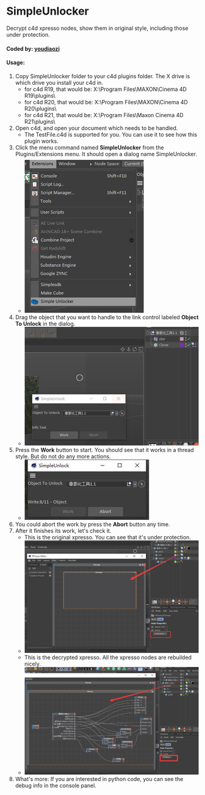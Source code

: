 # SimpleUnlocker
Decrypt c4d xpresso nodes, show them in original style, including those under protection.

#### Coded by: [youdiaozi](https://github.com/youdiaozi)

#### Usage:
1. Copy SimpleUnlocker folder to your c4d plugins folder. The X drive is which drive you install your c4d in.
    - for c4d R19, that would be: X:\Program Files\MAXON\Cinema 4D R19\plugins\
    - for c4d R20, that would be: X:\Program Files\MAXON\Cinema 4D R20\plugins\
    - for c4d R21, that would be: X:\Program Files\Maxon Cinema 4D R21\plugins\
2. Open c4d, and open your document which needs to be handled.
    - The TestFile.c4d is supported for you. You can use it to see how this plugin works.
3. Click the menu command named **SimpleUnlocker** from the Plugins/Extensions menu. It should open a dialog name SimpleUnlocker.
    - ![](res/01.jpg)
4. Drag the object that you want to handle to the link control labeled **Object To Unlock** in the dialog.
    - ![](res/02.jpg)
5. Press the **Work** button to start. You should see that it works in a thread style. But do not do any more actions.
    - ![](res/03.jpg)
6. You could abort the work by press the **Abort** button any time.
7. After it finishes its work, let's check it.
    - This is the original xpresso. You can see that it's under protection.
    - ![](res/04.jpg) 
    - This is the decrypted xpresso. All the xpresso nodes are rebuilded nicely.
    - ![](res/05.jpg)
8. What's more: If you are interested in python code, you can see the debug info in the console panel.
